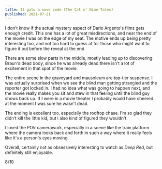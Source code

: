 ```yaml
---
title: Il gato a nove code (The Cat o' Nine Tales)
published: 2021-07-21
---
```


I don't know if the actual mystery aspect of Dario Argento's films gets enough credit. This one has a lot of great misdirections, and near the end of the movie I was on the edge of my seat. The motive ends up being pretty interesting too, and not too hard to guess at for those who might want to figure it out before the reveal at the end.

There are some slow parts in the middle, mostly leading up to discovering Braun's dead body, since he was already dead there isn't a lot of excitement in that spot of the movie.

The entire scene in the graveyard and mausoleum are top-tier suspense. I was actually surprised when we see the blind man getting strangled and the reporter got locked in. I had no idea what was going to happen next, and the movie really makes you sit and stew in that feeling until the blind guy shows back up. If I were in a movie theater I probably would have cheered at the moment I was sure he wasn't dead.

The ending is excellent too, especially the rooftop chase. I'm so glad they didn't kill the little kid, but I also kind of figured they wouldn't.

I loved the POV camerawork, especially in a scene like the train platform where the camera looks back and forth in such a way where it really feels like it's a person's eyes moving.

Overall, certainly not as obsessively interesting to watch as _Deep Red_, but definitely still enjoyable.

8/10
